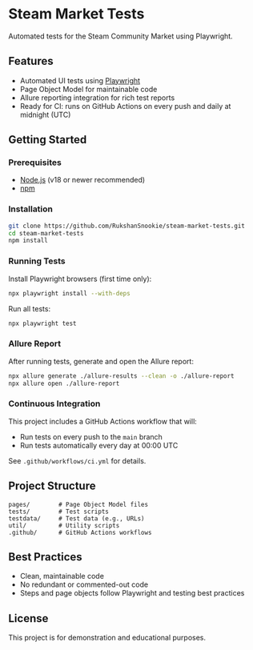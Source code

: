 # Steam Market Tests

Automated tests for the Steam Community Market using Playwright.

## Features

- Automated UI tests using [Playwright](https://playwright.dev/)
- Page Object Model for maintainable code
- Allure reporting integration for rich test reports
- Ready for CI: runs on GitHub Actions on every push and daily at midnight (UTC)

## Getting Started

### Prerequisites

- [Node.js](https://nodejs.org/) (v18 or newer recommended)
- [npm](https://www.npmjs.com/)

### Installation

```sh
git clone https://github.com/RukshanSnookie/steam-market-tests.git
cd steam-market-tests
npm install
```

### Running Tests

Install Playwright browsers (first time only):

```sh
npx playwright install --with-deps
```

Run all tests:

```sh
npx playwright test
```

### Allure Report

After running tests, generate and open the Allure report:

```sh
npx allure generate ./allure-results --clean -o ./allure-report
npx allure open ./allure-report
```

### Continuous Integration

This project includes a GitHub Actions workflow that will:

- Run tests on every push to the `main` branch
- Run tests automatically every day at 00:00 UTC

See `.github/workflows/ci.yml` for details.

## Project Structure

```
pages/        # Page Object Model files
tests/        # Test scripts
testdata/     # Test data (e.g., URLs)
util/         # Utility scripts
.github/      # GitHub Actions workflows
```

## Best Practices

- Clean, maintainable code
- No redundant or commented-out code
- Steps and page objects follow Playwright and testing best practices

## License

This project is for demonstration and educational purposes.
